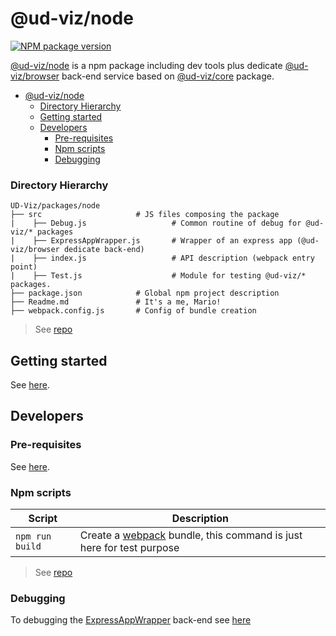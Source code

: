 # @ud-viz/node

[![NPM package version](https://badgen.net/npm/v/@ud-viz/node)](https://npmjs.com/package/@ud-viz/node)

[@ud-viz/node](https://npmjs.com/package/@ud-viz/node) is a npm package including dev tools plus dedicate [@ud-viz/browser](https://npmjs.com/package/@ud-viz/browser) back-end service based on [@ud-viz/core](https://npmjs.com/package/@ud-viz/core) package.

- [@ud-viz/node](#ud-viznode)
    - [Directory Hierarchy](#directory-hierarchy)
  - [Getting started](#getting-started)
  - [Developers](#developers)
    - [Pre-requisites](#pre-requisites)
    - [Npm scripts](#npm-scripts)
    - [Debugging](#debugging)

### Directory Hierarchy

```
UD-Viz/packages/node
├── src                     # JS files composing the package
|    ├── Debug.js                   # Common routine of debug for @ud-viz/* packages
|    ├── ExpressAppWrapper.js       # Wrapper of an express app (@ud-viz/browser dedicate back-end)
|    ├── index.js                   # API description (webpack entry point)
|    ├── Test.js                    # Module for testing @ud-viz/* packages.
├── package.json            # Global npm project description
├── Readme.md               # It's a me, Mario!
├── webpack.config.js       # Config of bundle creation
```

> See [repo](https://github.com/VCityTeam/UD-Viz/blob/master/packages/node)

## Getting started

See [here](../../Readme.md#getting-started).

## Developers

### Pre-requisites

See [here](../../Readme.md#pre-requisites).

### Npm scripts

| Script          | Description                                                                                    |
| --------------- | ---------------------------------------------------------------------------------------------- |
| `npm run build` | Create a [webpack](https://webpack.js.org/) bundle, this command is just here for test purpose |

> See [repo](https://github.com/VCityTeam/UD-Viz/blob/master/packages/node)

### Debugging

To debugging the [ExpressAppWrapper](./src/ExpressAppWrapper.js) back-end see [here](../../Readme.md#debugging-the-examples)
